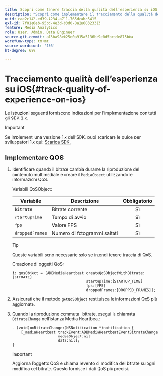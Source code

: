 ```yaml
---
title: Scopri come tenere traccia della qualità dell’esperienza su iOS
description: "Scopri come implementare il tracciamento della qualità dell’esperienza (QoE, QoS) utilizzando Media SDK su iOS."
uuid: cae2c142-ed39-4234-a711-765dcabc5415
exl-id: 7f01e6eb-95bd-4e3d-93d0-8a2e68323313
feature: Media Analytics
role: User, Admin, Data Engineer
source-git-commit: a73ba98e025e0a915a5136bb9e0d5bcbde875b0a
workflow-type: tm+mt
source-wordcount: '156'
ht-degree: 68%

---
```


# Tracciamento qualità dell’esperienza su iOS{#track-quality-of-experience-on-ios}

Le istruzioni seguenti forniscono indicazioni per l’implementazione con tutti gli SDK 2.x.

>[!IMPORTANT]
>
>Se implementi una versione 1.x dell’SDK, puoi scaricare le guide per sviluppatori 1.x qui: [Scarica SDK.](/help/getting-started/download-sdks.md)

## Implementare QOS

1. Identificare quando il bitrate cambia durante la riproduzione del contenuto multimediale e creare il `MediaObject` utilizzando le informazioni QoS.

   Variabili QoSObject:

   | Variabile | Descrizione | Obbligatorio |
   | --- | --- | :---: |
   | `bitrate` | Bitrate corrente | Sì |
   | `startupTime` | Tempo di avvio | Sì |
   | `fps` | Valore FPS | Sì |
   | `droppedFrames` | Numero di fotogrammi saltati | Sì |

   >[!TIP]
   >
   >Queste variabili sono necessarie solo se intendi tenere traccia di QoS.

   Creazione di oggetti QoS:

   ```
   id qosObject = [ADBMediaHeartbeat createQoSObjectWithBitrate:[BITRATE]
                                     startupTime:[STARTUP_TIME]  
                                     fps:[FPS]  
                                     droppedFrames:[DROPPED_FRAMES]];
   ```

1. Assicurati che il metodo `getQoSObject` restituisca le informazioni QoS più aggiornate.
1. Quando la riproduzione commuta i bitrate, esegui la chiamata `BitrateChange` nell’istanza Media Heartbeat:

   ```
   - (void)onBitrateChange:(NSNotification *)notification {
       [_mediaHeartbeat trackEvent:ADBMediaHeartbeatEventBitrateChange  
                        mediaObject:nil  
                        data:nil];
   }
   ```

   >[!IMPORTANT]
   >
   >Aggiorna l’oggetto QoS e chiama l’evento di modifica del bitrate su ogni modifica del bitrate. Questo fornisce i dati QoS più precisi.
